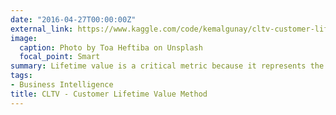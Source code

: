```yaml
---
date: "2016-04-27T00:00:00Z"
external_link: https://www.kaggle.com/code/kemalgunay/cltv-customer-lifetime-value-method
image:
  caption: Photo by Toa Heftiba on Unsplash
  focal_point: Smart
summary: Lifetime value is a critical metric because it represents the maximum amount that customers may be expected to spend in order to acquire new ones. As a result, it's crucial in determining the payback of marketing expenses used in marketing mix modeling.
tags:
- Business Intelligence 
title: CLTV - Customer Lifetime Value Method
---
```


